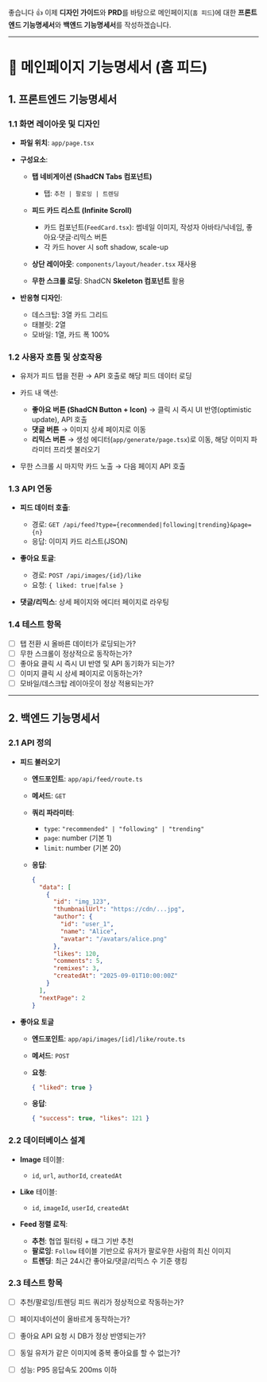 좋습니다 👍 이제 **디자인 가이드**와 **PRD**를 바탕으로 메인페이지(`홈 피드`)에 대한 **프론트엔드 기능명세서**와 **백엔드 기능명세서**를 작성하겠습니다.

---

# 📝 메인페이지 기능명세서 (홈 피드)

## 1. 프론트엔드 기능명세서

### 1.1 화면 레이아웃 및 디자인

* **파일 위치**: `app/page.tsx`
* **구성요소**:

  * **탭 네비게이션 (ShadCN Tabs 컴포넌트)**

    * 탭: `추천 | 팔로잉 | 트렌딩`
  * **피드 카드 리스트 (Infinite Scroll)**

    * 카드 컴포넌트(`FeedCard.tsx`): 썸네일 이미지, 작성자 아바타/닉네임, 좋아요·댓글·리믹스 버튼
    * 각 카드 hover 시 soft shadow, scale-up
  * **상단 레이아웃**: `components/layout/header.tsx` 재사용
  * **무한 스크롤 로딩**: ShadCN **Skeleton 컴포넌트** 활용
* **반응형 디자인**:

  * 데스크탑: 3열 카드 그리드
  * 태블릿: 2열
  * 모바일: 1열, 카드 폭 100%

### 1.2 사용자 흐름 및 상호작용

* 유저가 피드 탭을 전환 → API 호출로 해당 피드 데이터 로딩
* 카드 내 액션:

  * **좋아요 버튼 (ShadCN Button + Icon)** → 클릭 시 즉시 UI 반영(optimistic update), API 호출
  * **댓글 버튼** → 이미지 상세 페이지로 이동
  * **리믹스 버튼** → 생성 에디터(`app/generate/page.tsx`)로 이동, 해당 이미지 파라미터 프리셋 불러오기
* 무한 스크롤 시 마지막 카드 노출 → 다음 페이지 API 호출

### 1.3 API 연동

* **피드 데이터 호출**:

  * 경로: `GET /api/feed?type={recommended|following|trending}&page={n}`
  * 응답: 이미지 카드 리스트(JSON)
* **좋아요 토글**:

  * 경로: `POST /api/images/{id}/like`
  * 요청: `{ liked: true|false }`
* **댓글/리믹스**: 상세 페이지와 에디터 페이지로 라우팅

### 1.4 테스트 항목

* [ ] 탭 전환 시 올바른 데이터가 로딩되는가?
* [ ] 무한 스크롤이 정상적으로 동작하는가?
* [ ] 좋아요 클릭 시 즉시 UI 반영 및 API 동기화가 되는가?
* [ ] 이미지 클릭 시 상세 페이지로 이동하는가?
* [ ] 모바일/데스크탑 레이아웃이 정상 적용되는가?

---

## 2. 백엔드 기능명세서

### 2.1 API 정의

* **피드 불러오기**

  * **엔드포인트**: `app/api/feed/route.ts`
  * **메서드**: `GET`
  * **쿼리 파라미터**:

    * `type`: `"recommended" | "following" | "trending"`
    * `page`: number (기본 1)
    * `limit`: number (기본 20)
  * **응답**:

    ```json
    {
      "data": [
        {
          "id": "img_123",
          "thumbnailUrl": "https://cdn/...jpg",
          "author": {
            "id": "user_1",
            "name": "Alice",
            "avatar": "/avatars/alice.png"
          },
          "likes": 120,
          "comments": 5,
          "remixes": 3,
          "createdAt": "2025-09-01T10:00:00Z"
        }
      ],
      "nextPage": 2
    }
    ```
* **좋아요 토글**

  * **엔드포인트**: `app/api/images/[id]/like/route.ts`
  * **메서드**: `POST`
  * **요청**:

    ```json
    { "liked": true }
    ```
  * **응답**:

    ```json
    { "success": true, "likes": 121 }
    ```

### 2.2 데이터베이스 설계

* **Image** 테이블:

  * `id`, `url`, `authorId`, `createdAt`
* **Like** 테이블:

  * `id`, `imageId`, `userId`, `createdAt`
* **Feed 정렬 로직**:

  * **추천**: 협업 필터링 + 태그 기반 추천
  * **팔로잉**: `Follow` 테이블 기반으로 유저가 팔로우한 사람의 최신 이미지
  * **트렌딩**: 최근 24시간 좋아요/댓글/리믹스 수 기준 랭킹

### 2.3 테스트 항목

* [ ] 추천/팔로잉/트렌딩 피드 쿼리가 정상적으로 작동하는가?
* [ ] 페이지네이션이 올바르게 동작하는가?
* [ ] 좋아요 API 요청 시 DB가 정상 반영되는가?
* [ ] 동일 유저가 같은 이미지에 중복 좋아요를 할 수 없는가?
* [ ] 성능: P95 응답속도 200ms 이하

